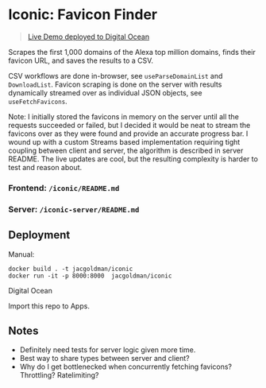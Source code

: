 # Iconic: Favicon Finder

> [Live Demo deployed to Digital Ocean](https://favicon-finder-project-js-qrrz2.ondigitalocean.app/)

Scrapes the first 1,000 domains of the Alexa top million domains, finds their favicon URL, and saves the results to a CSV.

CSV workflows are done in-browser, see `useParseDomainList` and `DownloadList`. Favicon scraping is done on the server with results dynamically streamed over as individual JSON objects, see `useFetchFavicons`.

Note: I initially stored the favicons in memory on the server until all the requests succeeded or failed, but I decided it would be neat to stream the favicons over as they were found and provide an accurate progress bar. I wound up with a custom Streams based implementation requiring tight coupling between client and server, the algorithm is described in server README. The live updates are cool, but the resulting complexity is harder to test and reason about.

### Frontend: `/iconic/README.md`

### Server: `/iconic-server/README.md`

## Deployment

Manual:

```
docker build . -t jacgoldman/iconic
docker run -it -p 8000:8000  jacgoldman/iconic
```

Digital Ocean

Import this repo to Apps.

## Notes

- Definitely need tests for server logic given more time.
- Best way to share types between server and client?
- Why do I get bottlenecked when concurrently fetching favicons? Throttling? Ratelimiting?
